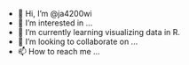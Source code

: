 - 👋 Hi, I’m @ja4200wi
- 👀 I’m interested in ...
- 🌱 I’m currently learning visualizing data in R.
- 💞️ I’m looking to collaborate on ...
- 📫 How to reach me ...

<!---
ja4200wi/ja4200wi is a ✨ special ✨ repository because its `README.md` (this file) appears on your GitHub profile.
You can click the Preview link to take a look at your changes.
--->
